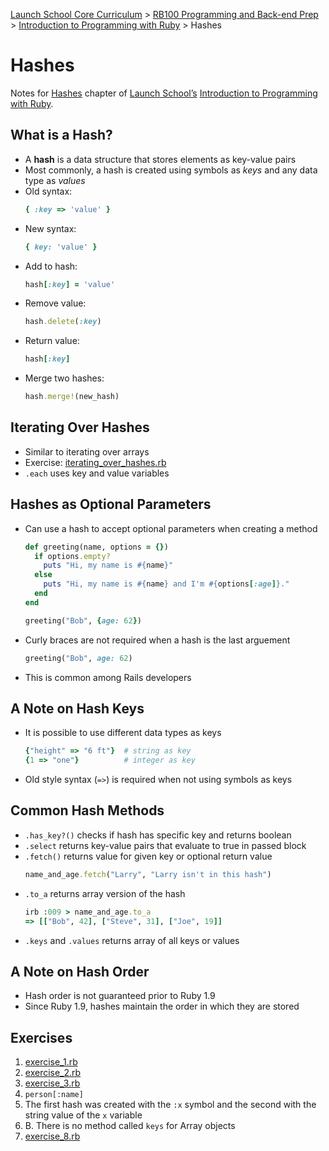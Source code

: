 [Launch School Core Curriculum](/README.md) >
[RB100 Programming and Back-end Prep](/rb100/rb100_notes.md) >
[Introduction to Programming with Ruby](/rb100/introduction_to_programming_with_ruby/introduction_to_programming_with_ruby_notes.md) >
Hashes

# Hashes

Notes for [Hashes](https://launchschool.com/books/ruby/read/hashes) chapter of [Launch School’s](https://launchschool.com) [Introduction to Programming with Ruby](https://launchschool.com/books/ruby).

## What is a Hash?
* A **hash** is a data structure that stores elements as key-value pairs
* Most commonly, a hash is created using symbols as *keys* and any data type as *values*
* Old syntax:
  ```ruby
  { :key => 'value' }
  ```
* New syntax:
  ```ruby
  { key: 'value' }
  ```
* Add to hash:
  ```ruby
  hash[:key] = 'value'
  ```
* Remove value:
  ```ruby
  hash.delete(:key)
  ```
* Return value:
  ```ruby
  hash[:key]
  ```
* Merge two hashes:
  ```ruby
  hash.merge!(new_hash)
  ```

## Iterating Over Hashes
* Similar to iterating over arrays
* Exercise: [iterating_over_hashes.rb](hashes/iterating_over_hashes.rb)
* `.each` uses key and value variables

## Hashes as Optional Parameters
* Can use a hash to accept optional parameters when creating a method
  ```ruby
  def greeting(name, options = {})
    if options.empty?
      puts "Hi, my name is #{name}"
    else
      puts "Hi, my name is #{name} and I'm #{options[:age]}."
    end
  end

  greeting("Bob", {age: 62})
  ```
* Curly braces are not required when a hash is the last arguement
  ```ruby
  greeting("Bob", age: 62)
  ```
* This is common among Rails developers

## A Note on Hash Keys
* It is possible to use different data types as keys
  ```ruby
  {"height" => "6 ft"}  # string as key
  {1 => "one"}          # integer as key
  ```
* Old style syntax (`=>`) is required when not using symbols as keys

## Common Hash Methods
* `.has_key?()` checks if hash has specific key and returns boolean
* `.select` returns key-value pairs that evaluate to true in passed block
* `.fetch()` returns value for given key or optional return value
  ```ruby
  name_and_age.fetch("Larry", "Larry isn't in this hash")
  ```
* `.to_a` returns array version of the hash
  ```ruby
  irb :009 > name_and_age.to_a
  => [["Bob", 42], ["Steve", 31], ["Joe", 19]]
  ```
* `.keys` and `.values` returns array of all keys or values

## A Note on Hash Order
* Hash order is not guaranteed prior to Ruby 1.9
* Since Ruby 1.9, hashes maintain the order in which they are stored

## Exercises
1.  [exercise_1.rb](exercise_1.rb)
1.  [exercise_2.rb](exercise_2.rb)
1.  [exercise_3.rb](exercise_3.rb)
1.  `person[:name]`
1.  The first hash was created with the `:x` symbol and the second with the string value of the `x` variable
1.  B. There is no method called `keys` for Array objects
1.  [exercise_8.rb](exercise_8.rb)
